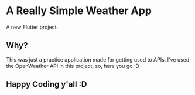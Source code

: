 # A Really Simple Weather App

A new Flutter project.

## Why?

This was just a practice application made for getting used to APIs. I've used the OpenWeather API in this project, so, here you go :D

## Happy Coding y'all :D
